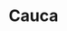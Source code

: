 ---
title: Cauca
menu:
  main:
    parent: departamentos
type: departamentos
layout: single
image: /images/regiones/departamentos/cauca.jpg
bgImage: /images/regiones/departamentos/cauca-banner.jpg
especies_registradas: 10317
especies_continentales: 9990
especies_marinas: 284
observaciones_continentales: 626363
observaciones_marinos: 14242
---